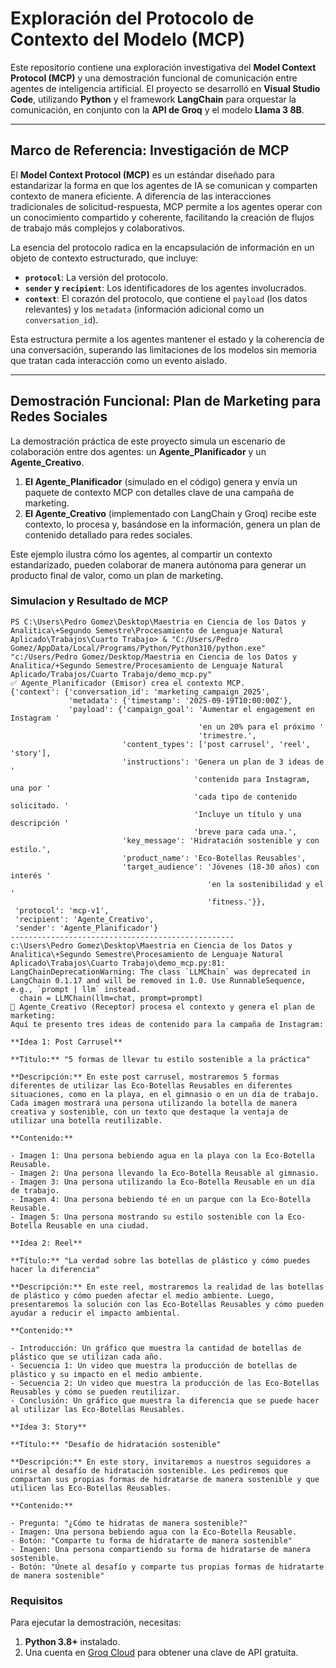 # Exploración del Protocolo de Contexto del Modelo (MCP)

Este repositorio contiene una exploración investigativa del **Model Context Protocol (MCP)** y una demostración funcional de comunicación entre agentes de inteligencia artificial. El proyecto se desarrolló en **Visual Studio Code**, utilizando **Python** y el framework **LangChain** para orquestar la comunicación, en conjunto con la **API de Groq** y el modelo **Llama 3 8B**.

---

## Marco de Referencia: Investigación de MCP

El **Model Context Protocol (MCP)** es un estándar diseñado para estandarizar la forma en que los agentes de IA se comunican y comparten contexto de manera eficiente. A diferencia de las interacciones tradicionales de solicitud-respuesta, MCP permite a los agentes operar con un conocimiento compartido y coherente, facilitando la creación de flujos de trabajo más complejos y colaborativos.

La esencia del protocolo radica en la encapsulación de información en un objeto de contexto estructurado, que incluye:

* **`protocol`**: La versión del protocolo.
* **`sender` y `recipient`**: Los identificadores de los agentes involucrados.
* **`context`**: El corazón del protocolo, que contiene el `payload` (los datos relevantes) y los `metadata` (información adicional como un `conversation_id`).

Esta estructura permite a los agentes mantener el estado y la coherencia de una conversación, superando las limitaciones de los modelos sin memoria que tratan cada interacción como un evento aislado.

---

## Demostración Funcional: Plan de Marketing para Redes Sociales

La demostración práctica de este proyecto simula un escenario de colaboración entre dos agentes: un **Agente_Planificador** y un **Agente_Creativo**.

1.  **El Agente_Planificador** (simulado en el código) genera y envía un paquete de contexto MCP con detalles clave de una campaña de marketing.
2.  **El Agente_Creativo** (implementado con LangChain y Groq) recibe este contexto, lo procesa y, basándose en la información, genera un plan de contenido detallado para redes sociales.

Este ejemplo ilustra cómo los agentes, al compartir un contexto estandarizado, pueden colaborar de manera autónoma para generar un producto final de valor, como un plan de marketing.

### Simulacion y Resultado de MCP
```
PS C:\Users\Pedro Gomez\Desktop\Maestria en Ciencia de los Datos y Analitica\+Segundo Semestre\Procesamiento de Lenguaje Natural Aplicado\Trabajos\Cuarto Trabajo> & "C:/Users/Pedro Gomez/AppData/Local/Programs/Python/Python310/python.exe" "c:/Users/Pedro Gomez/Desktop/Maestria en Ciencia de los Datos y Analitica/+Segundo Semestre/Procesamiento de Lenguaje Natural Aplicado/Trabajos/Cuarto Trabajo/demo_mcp.py"
✅ Agente_Planificador (Emisor) crea el contexto MCP.
{'context': {'conversation_id': 'marketing_campaign_2025',
             'metadata': {'timestamp': '2025-09-19T10:00:00Z'},
             'payload': {'campaign_goal': 'Aumentar el engagement en Instagram '
                                          'en un 20% para el próximo '
                                          'trimestre.',
                         'content_types': ['post carrusel', 'reel', 'story'],
                         'instructions': 'Genera un plan de 3 ideas de '
                                         'contenido para Instagram, una por '
                                         'cada tipo de contenido solicitado. '
                                         'Incluye un título y una descripción '
                                         'breve para cada una.',
                         'key_message': 'Hidratación sostenible y con estilo.',
                         'product_name': 'Eco-Botellas Reusables',
                         'target_audience': 'Jóvenes (18-30 años) con interés '
                                            'en la sostenibilidad y el '
                                            'fitness.'}},
 'protocol': 'mcp-v1',
 'recipient': 'Agente_Creativo',
 'sender': 'Agente_Planificador'}
--------------------------------------------------
c:\Users\Pedro Gomez\Desktop\Maestria en Ciencia de los Datos y Analitica\+Segundo Semestre\Procesamiento de Lenguaje Natural Aplicado\Trabajos\Cuarto Trabajo\demo_mcp.py:81: LangChainDeprecationWarning: The class `LLMChain` was deprecated in LangChain 0.1.17 and will be removed in 1.0. Use RunnableSequence, e.g., `prompt | llm` instead.
  chain = LLMChain(llm=chat, prompt=prompt)
🧠 Agente_Creativo (Receptor) procesa el contexto y genera el plan de marketing:
Aquí te presento tres ideas de contenido para la campaña de Instagram:

**Idea 1: Post Carrusel**

**Título:** "5 formas de llevar tu estilo sostenible a la práctica"

**Descripción:** En este post carrusel, mostraremos 5 formas diferentes de utilizar las Eco-Botellas Reusables en diferentes situaciones, como en la playa, en el gimnasio o en un día de trabajo. Cada imagen mostrará una persona utilizando la botella de manera creativa y sostenible, con un texto que destaque la ventaja de utilizar una botella reutilizable.

**Contenido:**

- Imagen 1: Una persona bebiendo agua en la playa con la Eco-Botella Reusable.
- Imagen 2: Una persona llevando la Eco-Botella Reusable al gimnasio.
- Imagen 3: Una persona utilizando la Eco-Botella Reusable en un día de trabajo.
- Imagen 4: Una persona bebiendo té en un parque con la Eco-Botella Reusable.
- Imagen 5: Una persona mostrando su estilo sostenible con la Eco-Botella Reusable en una ciudad.

**Idea 2: Reel**

**Título:** "La verdad sobre las botellas de plástico y cómo puedes hacer la diferencia"

**Descripción:** En este reel, mostraremos la realidad de las botellas de plástico y cómo pueden afectar el medio ambiente. Luego, presentaremos la solución con las Eco-Botellas Reusables y cómo pueden ayudar a reducir el impacto ambiental.

**Contenido:**

- Introducción: Un gráfico que muestra la cantidad de botellas de plástico que se utilizan cada año.
- Secuencia 1: Un video que muestra la producción de botellas de plástico y su impacto en el medio ambiente.
- Secuencia 2: Un video que muestra la producción de las Eco-Botellas Reusables y cómo se pueden reutilizar.
- Conclusión: Un gráfico que muestra la diferencia que se puede hacer al utilizar las Eco-Botellas Reusables.

**Idea 3: Story**

**Título:** "Desafío de hidratación sostenible"

**Descripción:** En este story, invitaremos a nuestros seguidores a unirse al desafío de hidratación sostenible. Les pediremos que compartan sus propias formas de hidratarse de manera sostenible y que utilicen las Eco-Botellas Reusables.

**Contenido:**

- Pregunta: "¿Cómo te hidratas de manera sostenible?"
- Imagen: Una persona bebiendo agua con la Eco-Botella Reusable.
- Botón: "Comparte tu forma de hidratarte de manera sostenible"
- Imagen: Una persona compartiendo su forma de hidratarse de manera sostenible.
- Botón: "Únete al desafío y comparte tus propias formas de hidratarte de manera sostenible"
```

### Requisitos

Para ejecutar la demostración, necesitas:
1.  **Python 3.8+** instalado.
2.  Una cuenta en [Groq Cloud](https://console.groq.com/keys) para obtener una clave de API gratuita.
